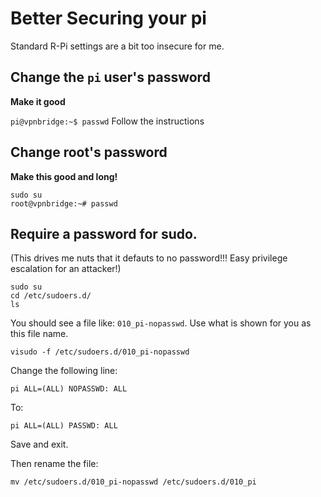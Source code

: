 # Better Securing your pi

Standard R-Pi settings are a bit too insecure for me.

## Change the `pi` user's password

**Make it good**

`pi@vpnbridge:~$ passwd` Follow the instructions

## Change root's password

**Make this good and long!**

```
sudo su
root@vpnbridge:~# passwd
```

## Require a password for sudo. 
(This drives me nuts that it defauts to no password!!! Easy privilege escalation for an attacker!)

```
sudo su
cd /etc/sudoers.d/
ls
```

You should see a file like: `010_pi-nopasswd`. Use what is shown for you as this file name.

`visudo -f /etc/sudoers.d/010_pi-nopasswd`

Change the following line:

`pi ALL=(ALL) NOPASSWD: ALL`

To:

`pi ALL=(ALL) PASSWD: ALL`

Save and exit.

Then rename the file:

`mv /etc/sudoers.d/010_pi-nopasswd /etc/sudoers.d/010_pi`
